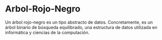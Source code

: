# Arbol-Rojo-Negro
Un árbol rojo-negro es un tipo abstracto de datos. Concretamente, es un árbol binario de búsqueda equilibrado, una estructura de datos utilizada en informática y ciencias de la computación.
